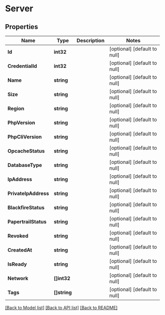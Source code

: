 # Server

## Properties
Name | Type | Description | Notes
------------ | ------------- | ------------- | -------------
**Id** | **int32** |  | [optional] [default to null]
**CredentialId** | **int32** |  | [optional] [default to null]
**Name** | **string** |  | [optional] [default to null]
**Size** | **string** |  | [optional] [default to null]
**Region** | **string** |  | [optional] [default to null]
**PhpVersion** | **string** |  | [optional] [default to null]
**PhpCliVersion** | **string** |  | [optional] [default to null]
**OpcacheStatus** | **string** |  | [optional] [default to null]
**DatabaseType** | **string** |  | [optional] [default to null]
**IpAddress** | **string** |  | [optional] [default to null]
**PrivateIpAddress** | **string** |  | [optional] [default to null]
**BlackfireStatus** | **string** |  | [optional] [default to null]
**PapertrailStatus** | **string** |  | [optional] [default to null]
**Revoked** | **string** |  | [optional] [default to null]
**CreatedAt** | **string** |  | [optional] [default to null]
**IsReady** | **string** |  | [optional] [default to null]
**Network** | **[]int32** |  | [optional] [default to null]
**Tags** | **[]string** |  | [optional] [default to null]

[[Back to Model list]](../README.md#documentation-for-models) [[Back to API list]](../README.md#documentation-for-api-endpoints) [[Back to README]](../README.md)


